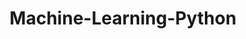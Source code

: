 ---
# Feel free to add content and custom Front Matter to this file.
# To modify the layout, see https://jekyllrb.com/docs/themes/#overriding-theme-defaults

layout: home-python
title: Machine-Learning-Python
category: machine-learning-python
---